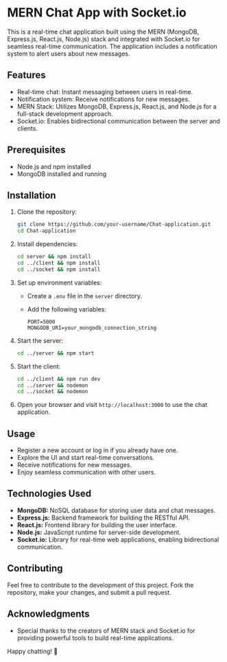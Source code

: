 # MERN Chat App with Socket.io

This is a real-time chat application built using the MERN (MongoDB, Express.js, React.js, Node.js) stack and integrated with Socket.io for seamless real-time communication. The application includes a notification system to alert users about new messages.

## Features

- Real-time chat: Instant messaging between users in real-time.
- Notification system: Receive notifications for new messages.
- MERN Stack: Utilizes MongoDB, Express.js, React.js, and Node.js for a full-stack development approach.
- Socket.io: Enables bidirectional communication between the server and clients.

## Prerequisites

- Node.js and npm installed
- MongoDB installed and running

## Installation

1. Clone the repository:

   ```bash
   git clone https://github.com/your-username/Chat-application.git
   cd Chat-application
   ```

2. Install dependencies:

   ```bash
   cd server && npm install
   cd ../client && npm install
   cd ../socket && npm install
   ```

3. Set up environment variables:

   - Create a `.env` file in the `server` directory.
   - Add the following variables:

     ```env
     PORT=5000
     MONGODB_URI=your_mongodb_connection_string
     ```

4. Start the server:

   ```bash
   cd ../server && npm start
   ```

5. Start the client:

   ```bash
   cd ../client && npm run dev
   cd ../server && nodemon
   cd ../socket && nodemon
   ```

6. Open your browser and visit `http://localhost:3000` to use the chat application.

## Usage

- Register a new account or log in if you already have one.
- Explore the UI and start real-time conversations.
- Receive notifications for new messages.
- Enjoy seamless communication with other users.

## Technologies Used

- **MongoDB:** NoSQL database for storing user data and chat messages.
- **Express.js:** Backend framework for building the RESTful API.
- **React.js:** Frontend library for building the user interface.
- **Node.js:** JavaScript runtime for server-side development.
- **Socket.io:** Library for real-time web applications, enabling bidirectional communication.

## Contributing

Feel free to contribute to the development of this project. Fork the repository, make your changes, and submit a pull request.

## Acknowledgments

- Special thanks to the creators of MERN stack and Socket.io for providing powerful tools to build real-time applications.

Happy chatting! 🚀
